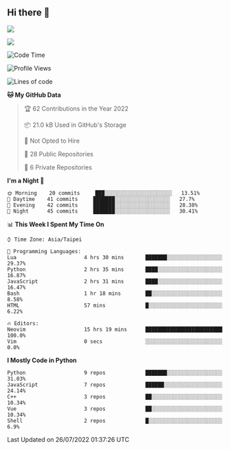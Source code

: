 ## Hi there 👋

![](https://github-readme-stats.vercel.app/api?username=CSY54&theme=nord&show_icons=true)

![](https://github-readme-stats.vercel.app/api/top-langs/?username=CSY54&theme=nord&layout=compact&card_width=445)

<!--START_SECTION:waka-->
![Code Time](http://img.shields.io/badge/Code%20Time-1%2C200%20hrs%2043%20mins-blue)

![Profile Views](http://img.shields.io/badge/Profile%20Views-4-blue)

![Lines of code](https://img.shields.io/badge/From%20Hello%20World%20I%27ve%20Written-108%20Thousand%20lines%20of%20code-blue)

**🐱 My GitHub Data** 

> 🏆 62 Contributions in the Year 2022
 > 
> 📦 21.0 kB Used in GitHub's Storage 
 > 
> 🚫 Not Opted to Hire
 > 
> 📜 28 Public Repositories 
 > 
> 🔑 6 Private Repositories  
 > 
**I'm a Night 🦉** 

```text
🌞 Morning    20 commits     ███░░░░░░░░░░░░░░░░░░░░░░   13.51% 
🌆 Daytime    41 commits     ███████░░░░░░░░░░░░░░░░░░   27.7% 
🌃 Evening    42 commits     ███████░░░░░░░░░░░░░░░░░░   28.38% 
🌙 Night      45 commits     ███████░░░░░░░░░░░░░░░░░░   30.41%

```


📊 **This Week I Spent My Time On** 

```text
⌚︎ Time Zone: Asia/Taipei

💬 Programming Languages: 
Lua                      4 hrs 30 mins       ███████░░░░░░░░░░░░░░░░░░   29.37% 
Python                   2 hrs 35 mins       ████░░░░░░░░░░░░░░░░░░░░░   16.87% 
JavaScript               2 hrs 31 mins       ████░░░░░░░░░░░░░░░░░░░░░   16.47% 
Bash                     1 hr 18 mins        ██░░░░░░░░░░░░░░░░░░░░░░░   8.58% 
HTML                     57 mins             █░░░░░░░░░░░░░░░░░░░░░░░░   6.22%

🔥 Editors: 
Neovim                   15 hrs 19 mins      █████████████████████████   100.0% 
Vim                      0 secs              ░░░░░░░░░░░░░░░░░░░░░░░░░   0.0%

```

**I Mostly Code in Python** 

```text
Python                   9 repos             ███████░░░░░░░░░░░░░░░░░░   31.03% 
JavaScript               7 repos             ██████░░░░░░░░░░░░░░░░░░░   24.14% 
C++                      3 repos             ██░░░░░░░░░░░░░░░░░░░░░░░   10.34% 
Vue                      3 repos             ██░░░░░░░░░░░░░░░░░░░░░░░   10.34% 
Shell                    2 repos             █░░░░░░░░░░░░░░░░░░░░░░░░   6.9%

```



 Last Updated on 26/07/2022 01:37:26 UTC
<!--END_SECTION:waka-->

<!--
**CSY54/CSY54** is a ✨ _special_ ✨ repository because its `README.md` (this file) appears on your GitHub profile.

Here are some ideas to get you started:

- 🔭 I’m currently working on ...
- 🌱 I’m currently learning ...
- 👯 I’m looking to collaborate on ...
- 🤔 I’m looking for help with ...
- 💬 Ask me about ...
- 📫 How to reach me: ...
- 😄 Pronouns: ...
- ⚡ Fun fact: ...
-->
